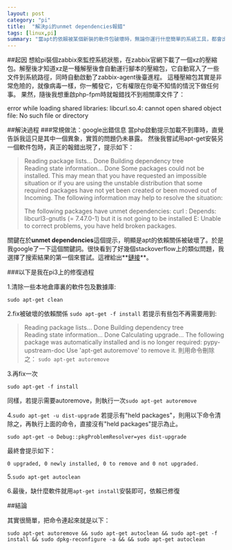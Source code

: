 ```yaml
---
layout: post
category: "pi"
title:  "解決pi的unmet dependencies報錯"
tags: [linux,pi]
summary: "當apt的依賴被某個新裝的軟件包破壞時，無論你運行什麼簡單的系統工具，都會出現類似找不到lib或存在unmet dependencies之類的報錯"
---
```

##起因
想給pi裝個zabbix來監控系統狀態，在zabbix官網下載了一個xz的壓縮包。解壓後才知道xz是一種解壓後會自動運行腳本的壓縮包，它自動寫入了一些文件到系統路徑，同時自動啟動了zabbix-agent後臺進程。
這種壓縮包其實是非常危險的，就像病毒一樣，你一觸發它，它有權限在你毫不知情的情況下做任何事。
果然，隨後我想重啟php-fpm時就報錯找不到相關庫文件了：
>
error while loading shared libraries: libcurl.so.4: cannot open shared object file: No such file or directory

##解決過程
###常規做法：google出錯信息
當php啟動提示加載不到庫時，直覺告訴我這只是其中一個異象，實質的問題仍未暴露。
然後我嘗試用apt-get安裝另一個軟件包時，真正的報錯出現了，提示如下：

>Reading package lists... Done
>Building dependency tree       
>Reading state information... Done
>Some packages could not be installed. This may mean that you have
>requested an impossible situation or if you are using the unstable
>distribution that some required packages have not yet been created
>or been moved out of Incoming.
>The following information may help to resolve the situation:
>
>The following packages have unmet dependencies:
> curl : Depends: libcurl3-gnutls (= 7.47.0-1) but it is not going to be installed
> E: Unable to correct problems, you have held broken packages.

關鍵在於**unmet dependencies**這個提示，明顯是apt的依賴關係被破壞了。於是我google了一下這個關鍵詞。很快看到了好幾個stackoverflow上的類似問題，我選擇了搜索結果的第一個來嘗試。這裡給出**[鏈接](https://askubuntu.com/questions/140246/how-do-i-resolve-unmet-dependencies-after-adding-a-ppa)**。

###以下是我在pi3上的修復過程

1.清除一些本地倉庫裏的軟件包及數據庫: 
```
sudo apt-get clean
```

2.fix被破壞的依賴關係 ``` sudo apt-get -f install ```
若提示有些包不再需要用到:
>Reading package lists... Done
>Building dependency tree       
>Reading state information... Done
>Calculating upgrade... The following package was automatically installed and is no longer required:
>  pypy-upstream-doc
>Use 'apt-get autoremove' to remove it.
則用命令刪除之： `sudo apt-get autoremove`

3.再fix一次
```
sudo apt-get -f install
```
同樣，若提示需要autoremove，則執行一次```sudo apt-get autoremove```

4.``` sudo apt-get -u dist-upgrade ``` 
若提示有"held packages"，則用以下命令清除之，再執行上面的命令，直接沒有"held packages"提示為止。
```
sudo apt-get -o Debug::pkgProblemResolver=yes dist-upgrade
```
最終會提示如下：
```
0 upgraded, 0 newly installed, 0 to remove and 0 not upgraded.
```

5.``` sudo apt-get autoclean ```

6.最後，缺什麼軟件就用```apt-get install```安裝即可，依賴已修復

##結論

其實很簡單，把命令連起來就是以下：

```
sudo apt-get autoremove && sudo apt-get autoclean && sudo apt-get -f install && sudo dpkg-reconfigure -a && && sudo apt-get autoclean
```
